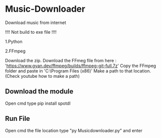 # Music-Downloader
Download music from internet

 !!!! Not build to exe file !!!!
 
 1.Python
 
 2.FFmpeg
 
 Download the zip.
 Download the FFmeg file from here : 'https://www.gyan.dev/ffmpeg/builds/ffmpeg-git-full.7z'
 Copy the FFmpeg folder and paste in 'C:\Program Files (x86)'
 Make a path to that location.(Check youtube how to make a path)
 
 Download the module
 -------------------
 Open cmd
 type pip install spotdl
 
 Run File
 --------
 Open cmd the file location
 type "py Musicdownloader.py"
 and enter
